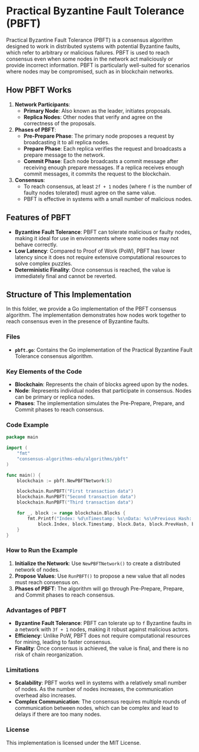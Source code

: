 # Practical Byzantine Fault Tolerance (PBFT)

Practical Byzantine Fault Tolerance (PBFT) is a consensus algorithm designed to work in distributed systems with potential Byzantine faults, which refer to arbitrary or malicious failures. PBFT is used to reach consensus even when some nodes in the network act maliciously or provide incorrect information. PBFT is particularly well-suited for scenarios where nodes may be compromised, such as in blockchain networks.

## How PBFT Works

1. **Network Participants**:
   - **Primary Node**: Also known as the leader, initiates proposals.
   - **Replica Nodes**: Other nodes that verify and agree on the correctness of the proposals.
2. **Phases of PBFT**:
   - **Pre-Prepare Phase**: The primary node proposes a request by broadcasting it to all replica nodes.
   - **Prepare Phase**: Each replica verifies the request and broadcasts a prepare message to the network.
   - **Commit Phase**: Each node broadcasts a commit message after receiving enough prepare messages. If a replica receives enough commit messages, it commits the request to the blockchain.
3. **Consensus**:
   - To reach consensus, at least `2f + 1` nodes (where `f` is the number of faulty nodes tolerated) must agree on the same value.
   - PBFT is effective in systems with a small number of malicious nodes.

## Features of PBFT

- **Byzantine Fault Tolerance**: PBFT can tolerate malicious or faulty nodes, making it ideal for use in environments where some nodes may not behave correctly.
- **Low Latency**: Compared to Proof of Work (PoW), PBFT has lower latency since it does not require extensive computational resources to solve complex puzzles.
- **Deterministic Finality**: Once consensus is reached, the value is immediately final and cannot be reverted.

## Structure of This Implementation

In this folder, we provide a Go implementation of the PBFT consensus algorithm. The implementation demonstrates how nodes work together to reach consensus even in the presence of Byzantine faults.

### Files

- **`pbft.go`**: Contains the Go implementation of the Practical Byzantine Fault Tolerance consensus algorithm.

### Key Elements of the Code

- **Blockchain**: Represents the chain of blocks agreed upon by the nodes.
- **Node**: Represents individual nodes that participate in consensus. Nodes can be primary or replica nodes.
- **Phases**: The implementation simulates the Pre-Prepare, Prepare, and Commit phases to reach consensus.

### Code Example

```go
package main

import (
    "fmt"
    "consensus-algorithms-edu/algorithms/pbft"
)

func main() {
    blockchain := pbft.NewPBFTNetwork(5)

    blockchain.RunPBFT("First transaction data")
    blockchain.RunPBFT("Second transaction data")
    blockchain.RunPBFT("Third transaction data")

    for _, block := range blockchain.Blocks {
        fmt.Printf("Index: %d\nTimestamp: %s\nData: %s\nPrevious Hash: %s\nHash: %s\n\n", 
            block.Index, block.Timestamp, block.Data, block.PrevHash, block.Hash)
    }
}
```

### How to Run the Example

1. **Initialize the Network**: Use `NewPBFTNetwork()` to create a distributed network of nodes.
2. **Propose Values**: Use `RunPBFT()` to propose a new value that all nodes must reach consensus on.
3. **Phases of PBFT**: The algorithm will go through Pre-Prepare, Prepare, and Commit phases to reach consensus.

### Advantages of PBFT

- **Byzantine Fault Tolerance**: PBFT can tolerate up to `f` Byzantine faults in a network with `3f + 1` nodes, making it robust against malicious actors.
- **Efficiency**: Unlike PoW, PBFT does not require computational resources for mining, leading to faster consensus.
- **Finality**: Once consensus is achieved, the value is final, and there is no risk of chain reorganization.

### Limitations

- **Scalability**: PBFT works well in systems with a relatively small number of nodes. As the number of nodes increases, the communication overhead also increases.
- **Complex Communication**: The consensus requires multiple rounds of communication between nodes, which can be complex and lead to delays if there are too many nodes.

### License

This implementation is licensed under the MIT License.
